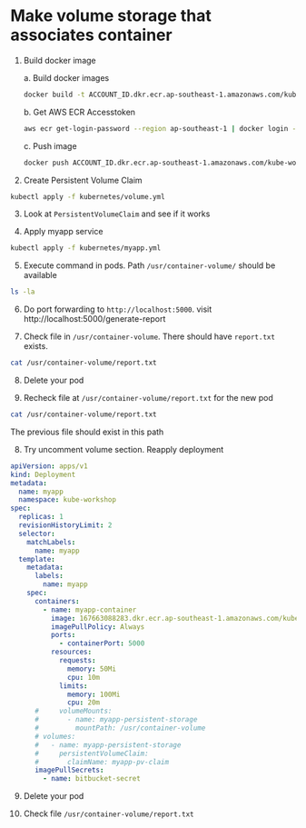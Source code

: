 # Make volume storage that associates container

1. Build docker image

    a. Build docker images

      ```sh
      docker build -t ACCOUNT_ID.dkr.ecr.ap-southeast-1.amazonaws.com/kube-workshop-app:YOUR_NAME .
      ```

    b. Get AWS ECR Accesstoken

    ```sh
    aws ecr get-login-password --region ap-southeast-1 | docker login --username AWS --password-stdin ACCOUNT_ID.dkr.ecr.ap-southeast-1.amazonaws.com
    ```

    c. Push image

    ```sh
    docker push ACCOUNT_ID.dkr.ecr.ap-southeast-1.amazonaws.com/kube-workshop-app:YOUR_NAME
    ```

2. Create Persistent Volume Claim

```sh
kubectl apply -f kubernetes/volume.yml
```

3. Look at `PersistentVolumeClaim` and see if it works

4. Apply myapp service

```sh
kubectl apply -f kubernetes/myapp.yml
```

5. Execute command in pods. Path `/usr/container-volume/` should be available

```sh
ls -la
```

6. Do port forwarding to `http://localhost:5000`. visit http://localhost:5000/generate-report

7. Check file in `/usr/container-volume`. There should have `report.txt` exists.

```sh
cat /usr/container-volume/report.txt
```

8. Delete your pod

9. Recheck file at `/usr/container-volume/report.txt` for the new pod

```sh
cat /usr/container-volume/report.txt
```

The previous file should exist in this path

8. Try uncomment volume section. Reapply deployment

```yml
apiVersion: apps/v1
kind: Deployment
metadata:
  name: myapp
  namespace: kube-workshop
spec:
  replicas: 1
  revisionHistoryLimit: 2
  selector:
    matchLabels:
      name: myapp
  template:
    metadata:
      labels:
        name: myapp
    spec:
      containers:
        - name: myapp-container
          image: 167663088283.dkr.ecr.ap-southeast-1.amazonaws.com/kube-workshop-app:banyawat
          imagePullPolicy: Always
          ports:
            - containerPort: 5000
          resources:
            requests:
              memory: 50Mi
              cpu: 10m
            limits:
              memory: 100Mi
              cpu: 20m
      #     volumeMounts:
      #       - name: myapp-persistent-storage
      #         mountPath: /usr/container-volume
      # volumes:
      #   - name: myapp-persistent-storage
      #     persistentVolumeClaim:
      #       claimName: myapp-pv-claim
      imagePullSecrets:
        - name: bitbucket-secret
```

9. Delete your pod

10. Check file `/usr/container-volume/report.txt`